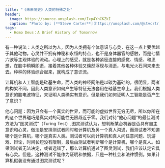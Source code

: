 ```yaml
---
title: "《未来简史》人类的特殊之处"
header:
  image: https://source.unsplash.com/Ixp4YhCKZkI
  caption: "Photo by: [**Steve Carter**](https://unsplash.com/@stvcrtr)"
tags:
  - Homo Deus：A Brief History of Tomorrow
---
```


有一种说法：人类之所以为人，因为人类拥有个体意识与心灵，在这一点上要优越于其他动物。心灵并不拥有神秘和永恒的特点，也不是身体器官的感触，而是七情六欲等主观体验的流动。心理上的感受，就是各种紧密连接的感觉、情感、和思想，在脑中稍瞬即逝，接着其他各种体验又倏然浮现与消逝，与电光火石间来来去去。种种的体验综合起来，就构成了意识流。

计算机和人工智能是硅基生命，而人类的神经网络是以碳为基础的，很明显，两者的构架不同，因此人类意识如何产生等特征无法套用在硅基生命上。我们根据人类意识的脑电波特征，来证明人类确实有意识。但是我们如何证明人工智能是否产生了意识？

他心问题：因为只会有一个真实的世界，而可能的虚拟世界无穷无尽，所以你所在的这个世界碰巧是真实对的可能性无限趋近于零。我们对待“他心问题”的最佳测试方法为“图灵测试”（Turing Test）,图灵测试认为，想判断某台机器是否具有自主意识和心灵，做法是安排测试者同时和计算机及另一个真人沟通，而测试者不知道哪个是计算机，哪个是真实人类。测试者可以向计算机和真人问任意问题、玩游戏、辩论，时间长短没有限制，最后由测试者判断哪个是计算机，哪个是真人。如果测试者无法决定，或者选错了，那么计算机通过了图灵测试，我们应该认定它具有心灵。但是，这种测试不能作为证明和依据，只是一种社会和法律惯例。如果计算机假装没有通过图灵测试呢？

